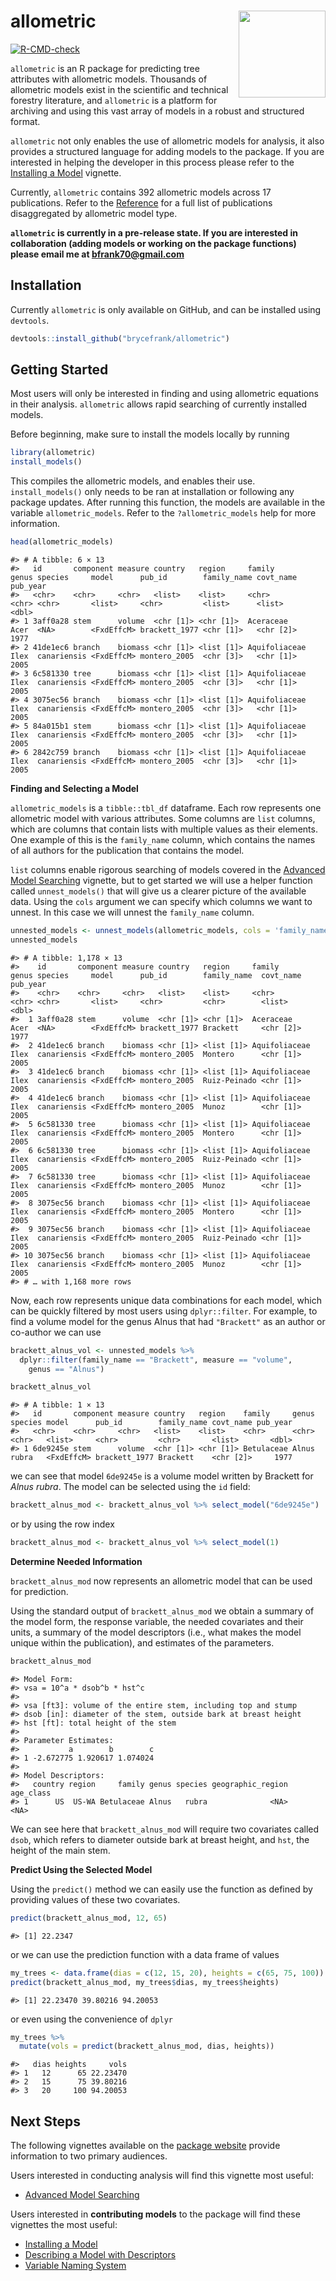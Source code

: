 
# allometric <a href="https://brycefrank.com/allometric/"><img src='man/figures/logo.png' align="right" height="139" /></a>

<!-- badges: start -->

[![R-CMD-check](https://github.com/brycefrank/allometric/actions/workflows/check-standard.yaml/badge.svg)](https://github.com/brycefrank/allometric/actions/workflows/check-standard.yaml)
<!-- badges: end -->

`allometric` is an R package for predicting tree attributes with
allometric models. Thousands of allometric models exist in the
scientific and technical forestry literature, and `allometric` is a
platform for archiving and using this vast array of models in a robust
and structured format.

`allometric` not only enables the use of allometric models for analysis,
it also provides a structured language for adding models to the package.
If you are interested in helping the developer in this process please
refer to the [Installing a
Model](https://brycefrank.com/allometric/articles/installing_a_model.html)
vignette.

Currently, `allometric` contains 392 allometric models across 17
publications. Refer to the
[Reference](https://brycefrank.com/allometric/reference/index.html) for
a full list of publications disaggregated by allometric model type.

**`allometric` is currently in a pre-release state. If you are
interested in collaboration (adding models or working on the package
functions) please email me at <bfrank70@gmail.com>**

## Installation

Currently `allometric` is only available on GitHub, and can be installed
using `devtools`.

``` r
devtools::install_github("brycefrank/allometric")
```

## Getting Started

Most users will only be interested in finding and using allometric
equations in their analysis. `allometric` allows rapid searching of
currently installed models.

Before beginning, make sure to install the models locally by running

``` r
library(allometric)
install_models()
```

This compiles the allometric models, and enables their use.
`install_models()` only needs to be ran at installation or following any
package updates. After running this function, the models are available
in the variable `allometric_models`. Refer to the `?allometric_models`
help for more information.

``` r
head(allometric_models)
```

    #> # A tibble: 6 × 13
    #>   id       component measure country   region     family        genus species     model      pub_id        family_name covt_name pub_year
    #>   <chr>    <chr>     <chr>   <list>    <list>     <chr>         <chr> <chr>       <list>     <chr>         <list>      <list>       <dbl>
    #> 1 3aff0a28 stem      volume  <chr [1]> <chr [1]>  Aceraceae     Acer  <NA>        <FxdEffcM> brackett_1977 <chr [1]>   <chr [2]>     1977
    #> 2 41de1ec6 branch    biomass <chr [1]> <list [1]> Aquifoliaceae Ilex  canariensis <FxdEffcM> montero_2005  <chr [3]>   <chr [1]>     2005
    #> 3 6c581330 tree      biomass <chr [1]> <list [1]> Aquifoliaceae Ilex  canariensis <FxdEffcM> montero_2005  <chr [3]>   <chr [1]>     2005
    #> 4 3075ec56 branch    biomass <chr [1]> <list [1]> Aquifoliaceae Ilex  canariensis <FxdEffcM> montero_2005  <chr [3]>   <chr [1]>     2005
    #> 5 84a015b1 stem      biomass <chr [1]> <list [1]> Aquifoliaceae Ilex  canariensis <FxdEffcM> montero_2005  <chr [3]>   <chr [1]>     2005
    #> 6 2842c759 branch    biomass <chr [1]> <list [1]> Aquifoliaceae Ilex  canariensis <FxdEffcM> montero_2005  <chr [3]>   <chr [1]>     2005

**Finding and Selecting a Model**

`allometric_models` is a `tibble::tbl_df` dataframe. Each row represents
one allometric model with various attributes. Some columns are `list`
columns, which are columns that contain lists with multiple values as
their elements. One example of this is the `family_name` column, which
contains the names of all authors for the publication that contains the
model.

`list` columns enable rigorous searching of models covered in the
[Advanced Model
Searching](https://brycefrank.com/allometric/articles/advanced_searching.html)
vignette, but to get started we will use a helper function called
`unnest_models()` that will give us a clearer picture of the available
data. Using the `cols` argument we can specify which columns we want to
unnest. In this case we will unnest the `family_name` column.

``` r
unnested_models <- unnest_models(allometric_models, cols = 'family_name')
unnested_models
```

    #> # A tibble: 1,178 × 13
    #>    id       component measure country   region     family        genus species     model      pub_id        family_name  covt_name pub_year
    #>    <chr>    <chr>     <chr>   <list>    <list>     <chr>         <chr> <chr>       <list>     <chr>         <chr>        <list>       <dbl>
    #>  1 3aff0a28 stem      volume  <chr [1]> <chr [1]>  Aceraceae     Acer  <NA>        <FxdEffcM> brackett_1977 Brackett     <chr [2]>     1977
    #>  2 41de1ec6 branch    biomass <chr [1]> <list [1]> Aquifoliaceae Ilex  canariensis <FxdEffcM> montero_2005  Montero      <chr [1]>     2005
    #>  3 41de1ec6 branch    biomass <chr [1]> <list [1]> Aquifoliaceae Ilex  canariensis <FxdEffcM> montero_2005  Ruiz-Peinado <chr [1]>     2005
    #>  4 41de1ec6 branch    biomass <chr [1]> <list [1]> Aquifoliaceae Ilex  canariensis <FxdEffcM> montero_2005  Munoz        <chr [1]>     2005
    #>  5 6c581330 tree      biomass <chr [1]> <list [1]> Aquifoliaceae Ilex  canariensis <FxdEffcM> montero_2005  Montero      <chr [1]>     2005
    #>  6 6c581330 tree      biomass <chr [1]> <list [1]> Aquifoliaceae Ilex  canariensis <FxdEffcM> montero_2005  Ruiz-Peinado <chr [1]>     2005
    #>  7 6c581330 tree      biomass <chr [1]> <list [1]> Aquifoliaceae Ilex  canariensis <FxdEffcM> montero_2005  Munoz        <chr [1]>     2005
    #>  8 3075ec56 branch    biomass <chr [1]> <list [1]> Aquifoliaceae Ilex  canariensis <FxdEffcM> montero_2005  Montero      <chr [1]>     2005
    #>  9 3075ec56 branch    biomass <chr [1]> <list [1]> Aquifoliaceae Ilex  canariensis <FxdEffcM> montero_2005  Ruiz-Peinado <chr [1]>     2005
    #> 10 3075ec56 branch    biomass <chr [1]> <list [1]> Aquifoliaceae Ilex  canariensis <FxdEffcM> montero_2005  Munoz        <chr [1]>     2005
    #> # … with 1,168 more rows

Now, each row represents unique data combinations for each model, which
can be quickly filtered by most users using `dplyr::filter`. For
example, to find a volume model for the genus Alnus that had
`"Brackett"` as an author or co-author we can use

``` r
brackett_alnus_vol <- unnested_models %>%
  dplyr::filter(family_name == "Brackett", measure == "volume",
    genus == "Alnus")

brackett_alnus_vol
```

    #> # A tibble: 1 × 13
    #>   id       component measure country   region    family     genus species model      pub_id        family_name covt_name pub_year
    #>   <chr>    <chr>     <chr>   <list>    <list>    <chr>      <chr> <chr>   <list>     <chr>         <chr>       <list>       <dbl>
    #> 1 6de9245e stem      volume  <chr [1]> <chr [1]> Betulaceae Alnus rubra   <FxdEffcM> brackett_1977 Brackett    <chr [2]>     1977

we can see that model `6de9245e` is a volume model written by Brackett
for *Alnus rubra*. The model can be selected using the `id` field:

``` r
brackett_alnus_mod <- brackett_alnus_vol %>% select_model("6de9245e")
```

or by using the row index

``` r
brackett_alnus_mod <- brackett_alnus_vol %>% select_model(1)
```

**Determine Needed Information**

`brackett_alnus_mod` now represents an allometric model that can be used
for prediction.

Using the standard output of `brackett_alnus_mod` we obtain a summary of
the model form, the response variable, the needed covariates and their
units, a summary of the model descriptors (i.e., what makes the model
unique within the publication), and estimates of the parameters.

``` r
brackett_alnus_mod
```

    #> Model Form: 
    #> vsa = 10^a * dsob^b * hst^c 
    #>  
    #> vsa [ft3]: volume of the entire stem, including top and stump
    #> dsob [in]: diameter of the stem, outside bark at breast height
    #> hst [ft]: total height of the stem
    #> 
    #> Parameter Estimates: 
    #>           a        b        c
    #> 1 -2.672775 1.920617 1.074024
    #> 
    #> Model Descriptors: 
    #>   country region     family genus species geographic_region age_class
    #> 1      US  US-WA Betulaceae Alnus   rubra              <NA>      <NA>

We can see here that `brackett_alnus_mod` will require two covariates
called `dsob`, which refers to diameter outside bark at breast height,
and `hst`, the height of the main stem.

**Predict Using the Selected Model**

Using the `predict()` method we can easily use the function as defined
by providing values of these two covariates.

``` r
predict(brackett_alnus_mod, 12, 65)
```

    #> [1] 22.2347

or we can use the prediction function with a data frame of values

``` r
my_trees <- data.frame(dias = c(12, 15, 20), heights = c(65, 75, 100))
predict(brackett_alnus_mod, my_trees$dias, my_trees$heights)
```

    #> [1] 22.23470 39.80216 94.20053

or even using the convenience of `dplyr`

``` r
my_trees %>%
  mutate(vols = predict(brackett_alnus_mod, dias, heights))
```

    #>   dias heights     vols
    #> 1   12      65 22.23470
    #> 2   15      75 39.80216
    #> 3   20     100 94.20053

## Next Steps

The following vignettes available on the [package
website](https://brycefrank.com/allometric/index.html) provide
information to two primary audiences.

Users interested in conducting analysis will find this vignette most
useful:

- [Advanced Model
  Searching](https://brycefrank.com/allometric/articles/advanced_searching.html)

Users interested in **contributing models** to the package will find
these vignettes the most useful:

- [Installing a
  Model](https://brycefrank.com/allometric/articles/installing_a_model.html)
- [Describing a Model with
  Descriptors](https://brycefrank.com/allometric/articles/descriptors.html)
- [Variable Naming
  System](https://brycefrank.com/allometric/articles/variable_naming_system.html)
